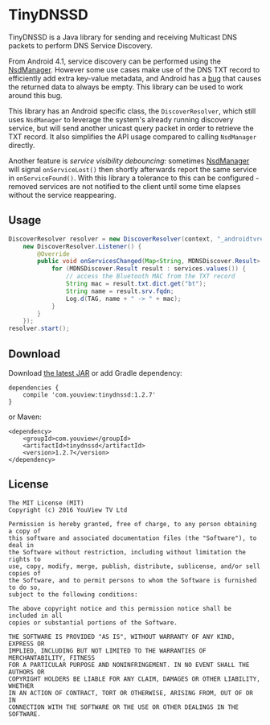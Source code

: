 TinyDNSSD
=========

TinyDNSSD is a Java library for sending and receiving Multicast DNS packets to perform DNS Service
Discovery.

From Android 4.1, service discovery can be performed using the [NsdManager]. However some use cases
make use of the DNS TXT record to efficiently add extra key-value metadata, and Android has a
[bug] that causes the returned data to always be empty. This library can be used to work around this bug.

This library has an Android specific class, the `DiscoverResolver`, which still uses `NsdManager` to
leverage the system's already running discovery service, but will send another unicast query packet
in order to retrieve the TXT record. It also simplifies the API usage compared to calling `NsdManager`
directly.

Another feature is _service visibility debouncing_: sometimes [NsdManager] will signal
`onServiceLost()` then shortly afterwards report the same service in `onServiceFound()`. With this
library a tolerance to this can be configured - removed services are not notified to the client
until some time elapses without the service reappearing.

Usage
-----

```java
DiscoverResolver resolver = new DiscoverResolver(context, "_androidtvremote._tcp",
    new DiscoverResolver.Listener() {
        @Override
        public void onServicesChanged(Map<String, MDNSDiscover.Result> services) {
            for (MDNSDiscover.Result result : services.values()) {
                // access the Bluetooth MAC from the TXT record
                String mac = result.txt.dict.get("bt");
                String name = result.srv.fqdn;
                Log.d(TAG, name + " -> " + mac);
            }
        }
    });
resolver.start();
```

Download
--------

Download [the latest JAR] or add Gradle dependency:

```
dependencies {
    compile 'com.youview:tinydnssd:1.2.7'
}
```

or Maven:

```
<dependency>
    <groupId>com.youview</groupId>
    <artifactId>tinydnssd</artifactId>
    <version>1.2.7</version>
</dependency>
```

License
-------

    The MIT License (MIT)
    Copyright (c) 2016 YouView TV Ltd
    
    Permission is hereby granted, free of charge, to any person obtaining a copy of
    this software and associated documentation files (the "Software"), to deal in
    the Software without restriction, including without limitation the rights to
    use, copy, modify, merge, publish, distribute, sublicense, and/or sell copies of
    the Software, and to permit persons to whom the Software is furnished to do so,
    subject to the following conditions:
    
    The above copyright notice and this permission notice shall be included in all
    copies or substantial portions of the Software.
    
    THE SOFTWARE IS PROVIDED "AS IS", WITHOUT WARRANTY OF ANY KIND, EXPRESS OR
    IMPLIED, INCLUDING BUT NOT LIMITED TO THE WARRANTIES OF MERCHANTABILITY, FITNESS
    FOR A PARTICULAR PURPOSE AND NONINFRINGEMENT. IN NO EVENT SHALL THE AUTHORS OR
    COPYRIGHT HOLDERS BE LIABLE FOR ANY CLAIM, DAMAGES OR OTHER LIABILITY, WHETHER
    IN AN ACTION OF CONTRACT, TORT OR OTHERWISE, ARISING FROM, OUT OF OR IN
    CONNECTION WITH THE SOFTWARE OR THE USE OR OTHER DEALINGS IN THE SOFTWARE.

[bug]: https://code.google.com/p/android/issues/detail?id=136099
[NsdManager]: http://developer.android.com/reference/android/net/nsd/NsdManager.html
[the latest JAR]: https://search.maven.org/remote_content?g=com.youview&a=tinydnssd&v=LATEST
